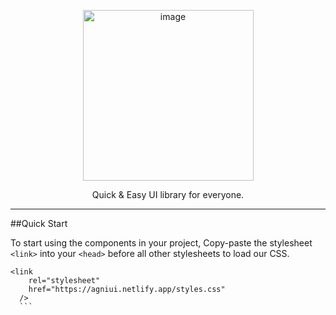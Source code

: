 <p align="center">
<img width="273" alt="image" src="https://user-images.githubusercontent.com/7193961/152855426-d09213f6-814d-43ef-bc94-8849311fd604.png">
  </p>
  
  <p align="center">
  Quick & Easy UI library for everyone.
  </p>
  
  ---
  
  ##Quick Start
  
  To start using the components in your project, Copy-paste the stylesheet `<link>` into your `<head>` before all other stylesheets to load our CSS.
  
  ```
  <link
      rel="stylesheet"
      href="https://agniui.netlify.app/styles.css"
    /> 
    ```

